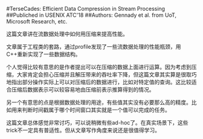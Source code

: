 #TerseCades: Efficient Data Compression in Stream Processing
##Publiched in USENIX ATC'18
##Authors: Gennady et al. from UoT, Microsoft Research, etc. 

这篇文章讲在流数据处理中如何用压缩来提高性能。

文章属于工程类的套路，通过profile发现了一些流数据处理的性能瓶颈，用C++重新实现了一些数据结构。

个人觉得比较有意思的是作者提出可以在压缩的数据上面进行运算。因为考虑到压缩，大家肯定会担心压缩并且解压带来的吞吐率下降，但这篇文章其实算是很取巧地指出部分操作实际上可以对压缩后的数据进行，比如对特定值的查询。这比较适合压缩后数据表示可以较容易地由压缩前表示推算得到的情况。

另一个有意思的点是根据数据处理的用途，有些值其实没有必要那么高的精度。比如用来判断时间戳属于哪个时间窗口其实就是一个值可以完成的任务。

这篇文章总体感觉非常讨巧，可以说稍微有些ad-hoc了。在真实场景下，这些trick不一定具有普适性。但从文章写作角度来说还是很值得学习。